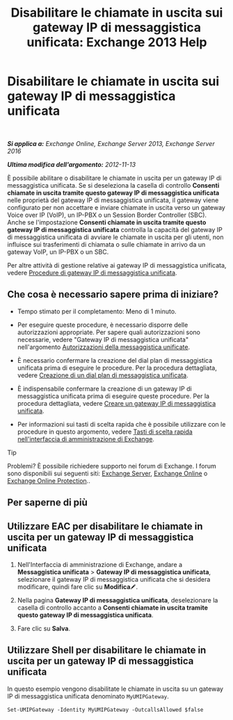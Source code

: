 ﻿---
title: 'Disabilitare le chiamate in uscita sui gateway IP di messaggistica unificata: Exchange 2013 Help'
TOCTitle: Disabilitare le chiamate in uscita sui gateway IP di messaggistica unificata
ms:assetid: a3777cc6-37e4-4359-ada3-a962ac0ef0c3
ms:mtpsurl: https://technet.microsoft.com/it-it/library/Bb232153(v=EXCHG.150)
ms:contentKeyID: 50481311
ms.date: 05/22/2018
mtps_version: v=EXCHG.150
ms.translationtype: MT
---

# Disabilitare le chiamate in uscita sui gateway IP di messaggistica unificata

 

_**Si applica a:** Exchange Online, Exchange Server 2013, Exchange Server 2016_

_**Ultima modifica dell'argomento:** 2012-11-13_

È possibile abilitare o disabilitare le chiamate in uscita per un gateway IP di messaggistica unificata. Se si deseleziona la casella di controllo **Consenti chiamate in uscita tramite questo gateway IP di messaggistica unificata** nelle proprietà del gateway IP di messaggistica unificata, il gateway viene configurato per non accettare e inviare chiamate in uscita verso un gateway Voice over IP (VoIP), un IP-PBX o un Session Border Controller (SBC). Anche se l'impostazione **Consenti chiamate in uscita tramite questo gateway IP di messaggistica unificata** controlla la capacità del gateway IP di messaggistica unificata di avviare le chiamate in uscita per gli utenti, non influisce sui trasferimenti di chiamata o sulle chiamate in arrivo da un gateway VoIP, un IP-PBX o un SBC.

Per altre attività di gestione relative ai gateway IP di messaggistica unificata, vedere [Procedure di gateway IP di messaggistica unificata](um-ip-gateway-procedures-exchange-2013-help.md).

## Che cosa è necessario sapere prima di iniziare?

  - Tempo stimato per il completamento: Meno di 1 minuto.

  - Per eseguire queste procedure, è necessario disporre delle autorizzazioni appropriate. Per sapere quali autorizzazioni sono necessarie, vedere "Gateway IP di messaggistica unificata" nell'argomento [Autorizzazioni della messaggistica unificate](unified-messaging-permissions-exchange-2013-help.md).

  - È necessario confermare la creazione del dial plan di messaggistica unificata prima di eseguire le procedure. Per la procedura dettagliata, vedere [Creazione di un dial plan di messaggistica unificata](create-a-um-dial-plan-exchange-2013-help.md).

  - È indispensabile confermare la creazione di un gateway IP di messaggistica unificata prima di eseguire queste procedure. Per la procedura dettagliata, vedere [Creare un gateway IP di messaggistica unificata](create-a-um-ip-gateway-exchange-2013-help.md).

  - Per informazioni sui tasti di scelta rapida che è possibile utilizzare con le procedure in questo argomento, vedere [Tasti di scelta rapida nell'interfaccia di amministrazione di Exchange](keyboard-shortcuts-in-the-exchange-admin-center-exchange-online-protection-help.md).


> [!TIP]
> Problemi? È possibile richiedere supporto nei forum di Exchange. I forum sono disponibili sui seguenti siti: <A href="https://go.microsoft.com/fwlink/p/?linkid=60612">Exchange Server</A>, <A href="https://go.microsoft.com/fwlink/p/?linkid=267542">Exchange Online</A> o <A href="https://go.microsoft.com/fwlink/p/?linkid=285351">Exchange Online Protection</A>..



## Per saperne di più

## Utilizzare EAC per disabilitare le chiamate in uscita per un gateway IP di messaggistica unificata

1.  Nell'Interfaccia di amministrazione di Exchange, andare a **Messaggistica unificata** \> **Gateway IP di messaggistica unificata**, selezionare il gateway IP di messaggistica unificata che si desidera modificare, quindi fare clic su **Modifica**![Icona Modifica](images/JJ218640.6f53ccb2-1f13-4c02-bea0-30690e6ea71d(EXCHG.150).gif "Icona Modifica").

2.  Nella pagina **Gateway IP di messaggistica unificata**, deselezionare la casella di controllo accanto a **Consenti chiamate in uscita tramite questo gateway IP di messaggistica unificata**.

3.  Fare clic su **Salva**.

## Utilizzare Shell per disabilitare le chiamate in uscita per un gateway IP di messaggistica unificata

In questo esempio vengono disabilitate le chiamate in uscita su un gateway IP di messaggistica unificata denominato `MyUMIPGateway`.

    Set-UMIPGateway -Identity MyUMIPGateway -OutcallsAllowed $false

